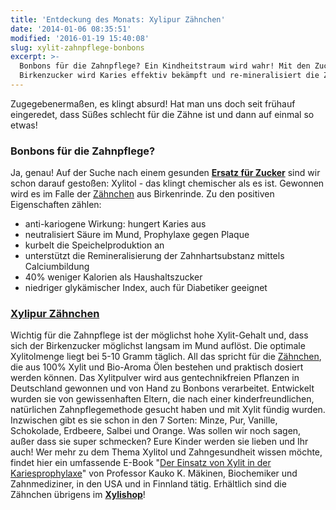 ```yaml
---
title: 'Entdeckung des Monats: Xylipur Zähnchen'
date: '2014-01-06 08:35:51'
modified: '2016-01-19 15:40:08'
slug: xylit-zahnpflege-bonbons
excerpt: >-
  Bonbons für die Zahnpflege? Ein Kindheitstraum wird wahr! Mit den Zuckerln aus
  Birkenzucker wird Karies effektiv bekämpft und re-mineralisiert die Zähne.
---
```


Zugegebenermaßen, es klingt absurd! Hat man uns doch seit frühauf eingeredet, dass Süßes schlecht für die Zähne ist und dann auf einmal so etwas!

### Bonbons für die Zahnpflege?

Ja, genau! Auf der Suche nach einem gesunden [**Ersatz für Zucker**](https://www.veganblatt.com/statt-zucker) sind wir schon darauf gestoßen: Xylitol - das klingt chemischer als es ist. Gewonnen wird es im Falle der [Zähnchen](http://www.xylishop.de/Xylit-Bonbons:::4.html) aus Birkenrinde. Zu den positiven Eigenschaften zählen:

*   anti-kariogene Wirkung: hungert Karies aus
*   neutralisiert Säure im Mund, Prophylaxe gegen Plaque
*   kurbelt die Speichelproduktion an
*   unterstützt die Remineralisierung der Zahnhartsubstanz mittels Calciumbildung
*   40% weniger Kalorien als Haushaltszucker
*   niedriger glykämischer Index, auch für Diabetiker geeignet

### [Xylipur Zähnchen](http://www.xylishop.de/Xylit-Bonbons:::4.html)

Wichtig für die Zahnpflege ist der möglichst hohe Xylit-Gehalt und, dass sich der Birkenzucker möglichst langsam im Mund auflöst. Die optimale Xylitolmenge liegt bei 5-10 Gramm täglich. All das spricht für die [Zähnchen](http://www.xylishop.de/Xylit-Bonbons:::4.html), die aus 100% Xylit und Bio-Aroma Ölen bestehen und praktisch dosiert werden können. Das Xylitpulver wird aus gentechnikfreien Pflanzen in Deutschland gewonnen und von Hand zu Bonbons verarbeitet. Entwickelt wurden sie von gewissenhaften Eltern, die nach einer kinderfreundlichen, natürlichen Zahnpflegemethode gesucht haben und mit Xylit fündig wurden. Inzwischen gibt es sie schon in den 7 Sorten: Minze, Pur, Vanille, Schokolade, Erdbeere, Salbei und Orange. Was sollen wir noch sagen, außer dass sie super schmecken? Eure Kinder werden sie lieben und Ihr auch! Wer mehr zu dem Thema Xylitol und Zahngesundheit wissen möchte, findet hier ein umfassende E-Book "[Der Einsatz von Xylit in der Kariesprophylaxe](http://www.xylismile.de/download/prof.-maekinen-der-einsatz-von-xylit-in-der-kariesprophylaxe.pdf)" von Professor Kauko K. Mäkinen, Biochemiker und Zahnmediziner, in den USA und in Finnland tätig. Erhältlich sind die Zähnchen übrigens im **[Xylishop](http://www.xylishop.de/)**!
